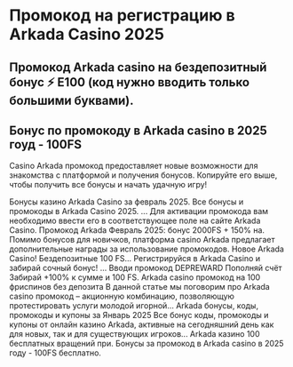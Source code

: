 # Промокод на регистрацию в Arkada Casino 2025

## Промокод Arkada casino на бездепозитный бонус ⚡️ E100 (код нужно вводить только большими буквами).

## Бонус по промокоду в Arkada casino в 2025 гоуд - 100FS

Casino Arkada промокод предоставляет новые возможности для знакомства с платформой и получения бонусов. Копируйте его выше, чтобы получить все бонусы и начать удачную игру!




Бонусы казино Arkada Casino за февраль 2025. Все бонусы и промокоды в Arkada Casino 2025. ... Для активации промокода вам необходимо ввести его в соответствующее поле на сайте Arkada Casino.
Промокод Arkada Февраль 2025: бонус 2000FS + 150% на. Помимо бонусов для новичков, платформа casino Arkada предлагает дополнительные награды за использование промокодов.
Новое Arkada Casino! Бездепозитные 100 FS...
Регистрируйся в Arkada Casino и забирай сочный бонус! ... Вводи промокод DEPREWARD Пополняй счёт Забирай +100% к сумме и 100 FS.
Arkada casino промокод на 100 фриспинов без депозита В данной статье мы поговорим про Arkada casino промокод – акционную комбинацию, позволяющую протестировать услуги молодой игорной...
Arkada бонусы, коды, промокоды и купоны за Январь 2025
Все бонус коды, промокоды и купоны от онлайн казино Arkada, активные на сегодняшний день как для новых, так и для существующих игроков...
Arkada казино 100 бесплатных вращений при. Бонусы за промокод в Arkada casino в 2025 году - 100FS бесплатно.
